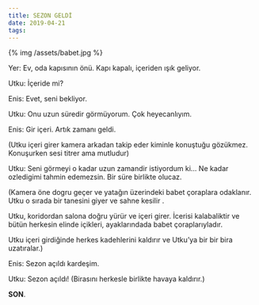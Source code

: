 ```yaml
---
title: SEZON GELDİ
date: 2019-04-21
tags:
---
```


{% img /assets/babet.jpg %}

Yer: Ev, oda kapısının önü. Kapı kapalı, içeriden ışık geliyor.

Utku: İçeride mi?

Enis: Evet, seni bekliyor.

Utku: Onu uzun süredir görmüyorum. Çok heyecanlıyım.

Enis: Gir içeri. Artık zamanı geldi.

(Utku içeri girer kamera arkadan takip eder kiminle konuştuğu gözükmez. Konuşurken sesi titrer ama mutludur)

Utku: Seni görmeyi o kadar uzun zamandir istiyordum ki… Ne kadar ozledigimi tahmin edemezsin. Bir süre birlikte olucaz.

(Kamera öne dogru geçer ve yatağın üzerindeki babet çoraplara odaklanır. Utku o sırada bir tanesini giyer ve sahne kesilir .

Utku, koridordan salona doğru yürür ve içeri girer. İcerisi kalabaliktir ve bütün herkesin elinde içikleri, ayaklarındada babet çoraplarıyladır.

Utku içeri girdiğinde herkes kadehlerini kaldırır ve Utku’ya bir bir bira uzatıralar.)

Enis: Sezon açıldı kardeşim.

Utku: Sezon açıldı! (Birasını herkesle birlikte havaya kaldırır.)

**SON**.
